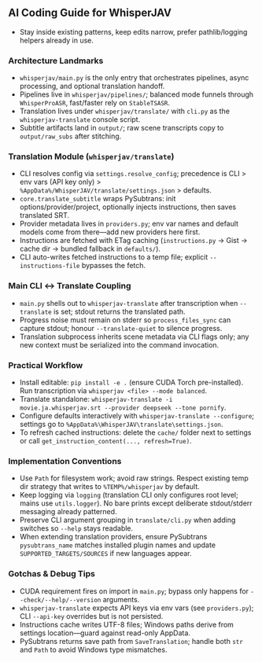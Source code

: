 ## AI Coding Guide for WhisperJAV
- Stay inside existing patterns, keep edits narrow, prefer pathlib/logging helpers already in use.

### Architecture Landmarks
- `whisperjav/main.py` is the only entry that orchestrates pipelines, async processing, and optional translation handoff.
- Pipelines live in `whisperjav/pipelines/`; balanced mode funnels through `WhisperProASR`, fast/faster rely on `StableTSASR`.
- Translation lives under `whisperjav/translate/` with `cli.py` as the `whisperjav-translate` console script.
- Subtitle artifacts land in `output/`; raw scene transcripts copy to `output/raw_subs` after stitching.

### Translation Module (`whisperjav/translate`)
- CLI resolves config via `settings.resolve_config`; precedence is CLI > env vars (API key only) > `%AppData%/WhisperJAV/translate/settings.json` > defaults.
- `core.translate_subtitle` wraps PySubtrans: init options/provider/project, optionally injects instructions, then saves translated SRT.
- Provider metadata lives in `providers.py`; env var names and default models come from there—add new providers here first.
- Instructions are fetched with ETag caching (`instructions.py` → Gist → cache dir → bundled fallback in `defaults/`).
- CLI auto-writes fetched instructions to a temp file; explicit `--instructions-file` bypasses the fetch.

### Main CLI ↔ Translate Coupling
- `main.py` shells out to `whisperjav-translate` after transcription when `--translate` is set; stdout returns the translated path.
- Progress noise must remain on stderr so `process_files_sync` can capture stdout; honour `--translate-quiet` to silence progress.
- Translation subprocess inherits scene metadata via CLI flags only; any new context must be serialized into the command invocation.

### Practical Workflow
- Install editable: `pip install -e .` (ensure CUDA Torch pre-installed). Run transcription via `whisperjav <file> --mode balanced`.
- Translate standalone: `whisperjav-translate -i movie.ja.whisperjav.srt --provider deepseek --tone pornify`.
- Configure defaults interactively with `whisperjav-translate --configure`; settings go to `%AppData%\WhisperJAV\translate\settings.json`.
- To refresh cached instructions: delete the `cache/` folder next to settings or call `get_instruction_content(..., refresh=True)`.

### Implementation Conventions
- Use `Path` for filesystem work; avoid raw strings. Respect existing temp dir strategy that writes to `%TEMP%/whisperjav` by default.
- Keep logging via `logging` (translation CLI only configures root level; mains use `utils.logger`). No bare prints except deliberate stdout/stderr messaging already patterned.
- Preserve CLI argument grouping in `translate/cli.py` when adding switches so `--help` stays readable.
- When extending translation providers, ensure PySubtrans `pysubtrans_name` matches installed plugin names and update `SUPPORTED_TARGETS/SOURCES` if new languages appear.

### Gotchas & Debug Tips
- CUDA requirement fires on import in `main.py`; bypass only happens for `--check/--help/--version` arguments.
- `whisperjav-translate` expects API keys via env vars (see `providers.py`); CLI `--api-key` overrides but is not persisted.
- Instructions cache writes UTF-8 files; Windows paths derive from settings location—guard against read-only AppData.
- PySubtrans returns save path from `SaveTranslation`; handle both `str` and `Path` to avoid Windows type mismatches.